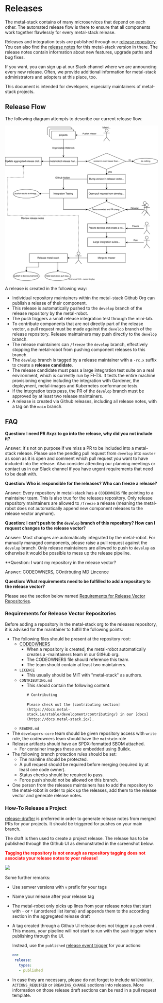# Releases

The metal-stack contains of many microservices that depend on each other. The automated release flow is there to ensure that all components work together flawlessly for every metal-stack release.

Releases and integration tests are published through our [release repository](https://github.com/metal-stack/releases). You can also find the [release notes](https://github.com/metal-stack/releases/releases) for this metal-stack version in there. The release notes contain information about new features, upgrade paths and bug fixes.

If you want, you can sign up at our Slack channel where we are announcing every new release. Often, we provide additional information for metal-stack administrators and adopters at this place, too.

This document is intended for developers, especially maintainers of metal-stack projects.

## Release Flow

The following diagram attempts to describe our current release flow:

![](release_flow.drawio.svg)

A release is created in the following way:

- Individual repository maintainers within the metal-stack Github Org can publish a release of their component.
- This release is automatically pushed to the `develop` branch of the release repository by the metal-robot.
- The push triggers a small release integration test through the mini-lab.
- To contribute components that are not directly part of the release vector, a pull request must be made against the `develop` branch of the release repository. Release maintainers may push directly to the `develop` branch.
- The release maintainers can `/freeze` the `develop` branch, effectively stopping the metal-robot from pushing component releases to this branch.
- The `develop` branch is tagged by a release maintainer with a `-rc.x` suffix to create a __release candidate__.
- The release candidate must pass a large integration test suite on a real environment, which is currently run by FI-TS. It tests the entire machine provisioning engine including the integration with Gardener, the deployment, metal-images and Kubernetes conformance tests.
- If the integration tests pass, the PR of the `develop` branch must be approved by at least two release maintainers.
- A release is created via Github releases, including all release notes, with a tag on the `main` branch.

## FAQ

**Question: I need PR #xyz to go into the release, why did you not include it?**

Answer: It's not on purpose if we miss a PR to be included into a metal-stack release. Please use the pending pull request from `develop` into `master` as soon as it is open and comment which pull request you want to have included into the release. Also consider attending our planning meetings or contact us in our Slack channel if you have urgent requirements that need to be dealt with.

**Question: Who is responsible for the releases? Who can freeze a release?**

Answer: Every repository in metal-stack has a `CODEOWNERS` file pointing to a maintainer team. This is also true for the releases repository. Only release repository maintainers are allowed to `/freeze` a release (meaning the metal-robot does not automatically append new component releases to the release vector anymore).

**Question: I can't push to the `develop` branch of this repository? How can I request changes to the release vector?**

Answer: Most changes are automatically integrated by the metal-robot. For manually managed components, please raise a pull request against the `develop` branch. Only release maintainers are allowed to push to `develop` as otherwise it would be possible to mess up the release pipeline.

**Question: I want my repository in the release vector?

Answer: CODEOWNERS, COntirbuting MD Lincence

**Question: What requirements need to be fulfilled to add a repository to the release vector?**

Please see the section below named [Requirements for Release Vector Repositories](#requirements-for-release-vector-repositories).

### Requirements for Release Vector Repositories

Before adding a repository in the metal-stack org to the releases repository, it is advised for the maintainer to fulfill the following points:

- The following files should be present at the repository root:
  - [CODEOWNERS](https://docs.github.com/en/repositories/managing-your-repositorys-settings-and-features/customizing-your-repository/about-code-owners)
    - When a repository is created, the metal-robot automatically creates a <repository-name>-maintainers team in our GitHub org.
    - The CODEOWNERS file should reference this team.
    - The team should contain at least two maintainers.
  - `LICENCE`
    - This usually should be MIT with "metal-stack" as authors.
  - `CONTRIBUTING.md`
    - This should contain the following content:
      ```
      # Contributing

      Please check out the [contributing section](https://docs.metal-stack.io/stable/development/contributing/) in our [docs](https://docs.metal-stack.io/).
      ```
  - `README.md`
- The `developers-core` team should be given repository access with `write` role, the codeowners team should have the `maintain` role
- Release artifacts should have an SPDX-formatted SBOM attached.
  - For container images these are embedded using Buildx.
- The following branch protection rules should be set:
  - The mainline should be protected.
  - A pull request should be required before merging (required by at least one code owner).
  - Status checks should be required to pass.
  - Force push should not be allowed on this branch.
- One person from the releases maintainers has to add the repository to the metal-robot in order to pick up the releases, add them to the release vector and generate release notes.

### How-To Release a Project

[release-drafter](https://github.com/release-drafter/release-drafter) is preferred in order to generate release notes from merged PRs for your projects. It should be triggered for pushes on your main branch.

The draft is then used to create a project release. The release has to be published through the Github UI as demonstrated in the screenshot below.

**<span style="color:red">Tagging the repository is not enough as repository tagging does not associate your release notes to your release!</span>**

![](release.png)

Some further remarks:

- Use semver versions with `v` prefix for your tags
- Name your release after your release tag
- The metal-robot only picks up lines from your release notes that start with `-` or `*` (unordered list items) and appends them to the according section in the aggregated release draft
- A tag created through a Github UI release does not trigger a `push` event . This means, your pipeline will not start to run with the `push` trigger when publishing through the UI.

  Instead, use the `published` [release event trigger](https://docs.github.com/en/actions/reference/events-that-trigger-workflows#release) for your actions:

  ```yaml
  on:
   release:
     types:
     - published
  ```
- In case they are necessary, please do not forget to include `NOTEWORTHY`, `ACTIONS_REQUIRED` or `BREAKING_CHANGE` sections into releases. More information on those release draft sections can be read in a pull request template.

